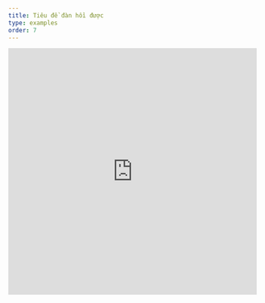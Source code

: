 ```yaml
---
title: Tiêu đề đàn hồi được
type: examples
order: 7
---
```


<iframe width="100%" height="500" src="https://jsfiddle.net/yyx990803/y91wy85p/embedded/result,html,js,css" allowfullscreen="allowfullscreen" frameborder="0"></iframe>
